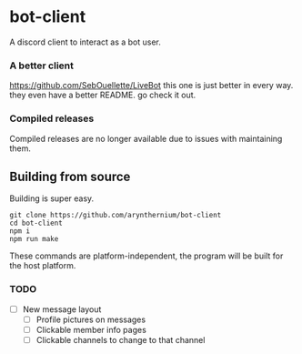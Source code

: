 # bot-client
A discord client to interact as a bot user.

### A better client
https://github.com/SebOuellette/LiveBot
this one is just better in every way. they even have a better README. go check it out.

### Compiled releases
Compiled releases are no longer available due to issues with maintaining them.

## Building from source
Building is super easy.

```
git clone https://github.com/arynthernium/bot-client
cd bot-client
npm i
npm run make
```
These commands are platform-independent, the program will be built for the host platform.

### TODO
- [ ] New message layout
	- [ ] Profile pictures on messages
	- [ ] Clickable member info pages
	- [ ] Clickable channels to change to that channel